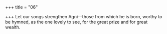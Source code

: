 +++
title = "06"

+++
Let our songs strengthen Agni—those from which he is born, worthy to  be hymned,
as the one lovely to see, for the great prize and for great wealth.